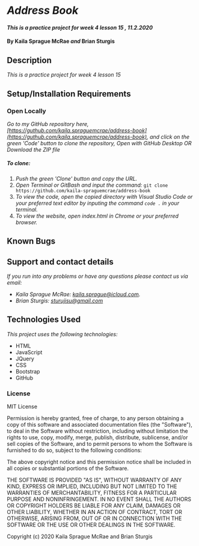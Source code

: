 # _Address Book_

#### _This is a practice project for week 4 lesson 15 , 11.2.2020_

#### By **Kaila Sprague McRae** *and* **Brian Sturgis**

## Description

_This is a practice project for week 4 lesson 15_

## Setup/Installation Requirements

### Open Locally

_Go to my GitHub repository here, [https://guthub.com/kaila.spraguemcrae/address-book](https://guthub.com/kaila.spraguemcrae/address-book), and click on the green 'Code' button to clone the repository, Open with GitHub Desktop OR Download the ZIP file_

##### To clone:
1. _Push the green 'Clone' button and copy the URL._
2. _Open Terminal or GitBash and input the command:_ `git clone https://github.com/kaila-spraguemcrae/address-book`
3. _To view the code, open the copied directory with Visual Studio Code or your preferred text editor by inputing the command `code .` in your terminal._
4. _To view the website, open index.html in Chrome or your preferred browser._

## Known Bugs

## Support and contact details

_If you run into any problems or have any questions please contact us via email:_
- _Kaila Sprague McRae: [kaila.sprague@icloud.com](mailto:kaila.sprague@icloud.com)._
- _Brian Sturgis: [sturujisu@gmail.com](mailto:sturujisu@gmail.com)_

## Technologies Used

_This project uses the following technologies:_

- HTML
- JavaScript
- JQuery
- CSS
- Bootstrap
- GitHub

### License

MIT License

Permission is hereby granted, free of charge, to any person obtaining a copy
of this software and associated documentation files (the "Software"), to deal
in the Software without restriction, including without limitation the rights
to use, copy, modify, merge, publish, distribute, sublicense, and/or sell
copies of the Software, and to permit persons to whom the Software is
furnished to do so, subject to the following conditions:

The above copyright notice and this permission notice shall be included in all
copies or substantial portions of the Software.

THE SOFTWARE IS PROVIDED "AS IS", WITHOUT WARRANTY OF ANY KIND, EXPRESS OR
IMPLIED, INCLUDING BUT NOT LIMITED TO THE WARRANTIES OF MERCHANTABILITY,
FITNESS FOR A PARTICULAR PURPOSE AND NONINFRINGEMENT. IN NO EVENT SHALL THE
AUTHORS OR COPYRIGHT HOLDERS BE LIABLE FOR ANY CLAIM, DAMAGES OR OTHER
LIABILITY, WHETHER IN AN ACTION OF CONTRACT, TORT OR OTHERWISE, ARISING FROM,
OUT OF OR IN CONNECTION WITH THE SOFTWARE OR THE USE OR OTHER DEALINGS IN THE
SOFTWARE.

Copyright (c) 2020 Kaila Sprague McRae and Brian Sturgis